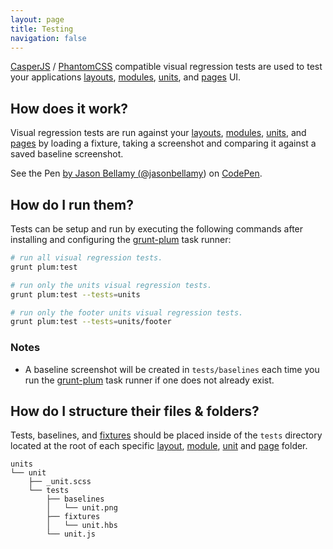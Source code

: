 ```yaml
---
layout: page
title: Testing
navigation: false
---
```


[CasperJS](http://casperjs.org/) / [PhantomCSS](https://github.com/Huddle/PhantomCSS) compatible visual regression tests are used to test your applications [layouts](layouts.html), [modules](modules.html), [units](units.html), and [pages](pages.html) UI.

## How does it work?

Visual regression tests are run against your [layouts](layouts.html), [modules](modules.html), [units](units.html), and [pages](pages.html) by loading a fixture, taking a screenshot and comparing it against a saved baseline screenshot.

<p data-height="380" data-theme-id="12653" data-slug-hash="LVZoWB" data-default-tab="js" data-user="jasonbellamy" class='codepen'>See the Pen <a href='http://codepen.io/jasonbellamy/pen/LVZoWB/'> by Jason Bellamy (<a href='http://codepen.io/jasonbellamy'>@jasonbellamy</a>) on <a href='http://codepen.io'>CodePen</a>.</p>
<script async src="//assets.codepen.io/assets/embed/ei.js"></script>


## How do I run them?

Tests can be setup and run by executing the following commands after installing and configuring the [grunt-plum](https://github.com/plum-css/grunt-plum) task runner:

```bash
# run all visual regression tests.
grunt plum:test

# run only the units visual regression tests.
grunt plum:test --tests=units

# run only the footer units visual regression tests.
grunt plum:test --tests=units/footer
```

### Notes

- A baseline screenshot will be created in `tests/baselines` each time you run the [grunt-plum](https://github.com/plum-css/grunt-plum) task runner if one does not already exist.

## How do I structure their files & folders?

Tests, baselines, and [fixtures](http://en.wikipedia.org/wiki/Test_fixture#Software) should be placed inside of the `tests` directory located at the root of each specific [layout](layouts.html), [module](modules.html), [unit](units.html) and [page](pages.html) folder.

```text
units
└── unit
    ├── _unit.scss
    └── tests
        ├── baselines
        │   └── unit.png
        ├── fixtures
        │   └── unit.hbs
        └── unit.js
```
